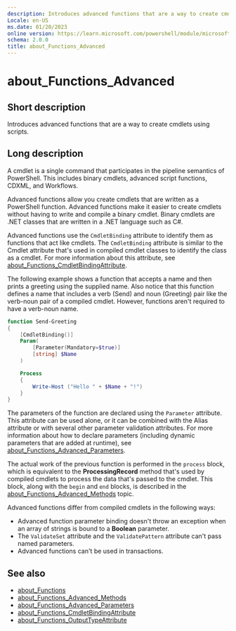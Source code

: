 ```yaml
---
description: Introduces advanced functions that are a way to create cmdlets using scripts.
Locale: en-US
ms.date: 01/20/2023
online version: https://learn.microsoft.com/powershell/module/microsoft.powershell.core/about/about_functions_advanced?view=powershell-7.5&WT.mc_id=ps-gethelp
schema: 2.0.0
title: about_Functions_Advanced
---
```

# about_Functions_Advanced

## Short description
Introduces advanced functions that are a way to create cmdlets using scripts.

## Long description

A cmdlet is a single command that participates in the pipeline semantics of
PowerShell. This includes binary cmdlets, advanced script functions, CDXML, and
Workflows.

Advanced functions allow you create cmdlets that are written as a PowerShell
function. Advanced functions make it easier to create cmdlets without having to
write and compile a binary cmdlet. Binary cmdlets are .NET classes that are
written in a .NET language such as C#.

Advanced functions use the `CmdletBinding` attribute to identify them as
functions that act like cmdlets. The `CmdletBinding` attribute is similar to
the Cmdlet attribute that's used in compiled cmdlet classes to identify the
class as a cmdlet. For more information about this attribute, see
[about_Functions_CmdletBindingAttribute][03].

The following example shows a function that accepts a name and then prints a
greeting using the supplied name. Also notice that this function defines a name
that includes a verb (Send) and noun (Greeting) pair like the verb-noun pair of
a compiled cmdlet. However, functions aren't required to have a verb-noun name.

```powershell
function Send-Greeting
{
    [CmdletBinding()]
    Param(
        [Parameter(Mandatory=$true)]
        [string] $Name
    )

    Process
    {
        Write-Host ("Hello " + $Name + "!")
    }
}
```

The parameters of the function are declared using the `Parameter` attribute.
This attribute can be used alone, or it can be combined with the Alias
attribute or with several other parameter validation attributes. For more
information about how to declare parameters (including dynamic parameters that
are added at runtime), see [about_Functions_Advanced_Parameters][02].

The actual work of the previous function is performed in the `process` block,
which is equivalent to the **ProcessingRecord** method that's used by compiled
cmdlets to process the data that's passed to the cmdlet. This block, along with
the `begin` and `end` blocks, is described in the
[about_Functions_Advanced_Methods][01] topic.

Advanced functions differ from compiled cmdlets in the following ways:

- Advanced function parameter binding doesn't throw an exception when an array
  of strings is bound to a **Boolean** parameter.
- The `ValidateSet` attribute and the `ValidatePattern` attribute can't pass named
  parameters.
- Advanced functions can't be used in transactions.

## See also

- [about_Functions][05]
- [about_Functions_Advanced_Methods][01]
- [about_Functions_Advanced_Parameters][02]
- [about_Functions_CmdletBindingAttribute][03]
- [about_Functions_OutputTypeAttribute][04]

<!-- link references -->
[01]: about_Functions_Advanced_Methods.md
[02]: about_Functions_Advanced_Parameters.md
[03]: about_Functions_CmdletBindingAttribute.md
[04]: about_Functions_OutputTypeAttribute.md
[05]: about_Functions.md
